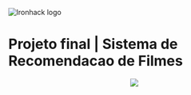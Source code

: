 ![Ironhack logo](https://i.imgur.com/1QgrNNw.png)



# Projeto final | Sistema de Recomendacao de Filmes


<p align="center">
  <img src="http://gph.is/2m65e0I">
</p>
